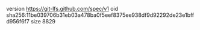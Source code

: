 version https://git-lfs.github.com/spec/v1
oid sha256:11be039706b31eb03a478ba0f5eef8375ee938df9d92292de23e1bffd956f6f7
size 8829
